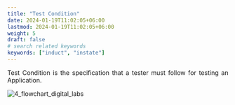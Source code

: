 ```yaml
---
title: "Test Condition"
date: 2024-01-19T11:02:05+06:00
lastmod: 2024-01-19T11:02:05+06:00
weight: 5
draft: false
# search related keywords
keywords: ["induct", "instate"]
---
```

<div style='text-align: justify;'>

Test Condition is the specification that a tester must follow for testing an Application.

![4_flowchart_digital_labs](https://storage.googleapis.com/ktern-public-files/product-documentation/Digital%20Labs/4_flowchart_digital_labs.png)

</div>